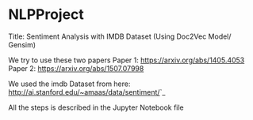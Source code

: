 # NLPProject

Title: Sentiment Analysis with IMDB Dataset (Using Doc2Vec Model/ Gensim)

We try to use these two papers
Paper 1: https://arxiv.org/abs/1405.4053 Paper 2: https://arxiv.org/abs/1507.07998


We used the imdb Dataset from here:
<http://ai.stanford.edu/~amaas/data/sentiment/>`_

All the steps is described in the Jupyter Notebook file

